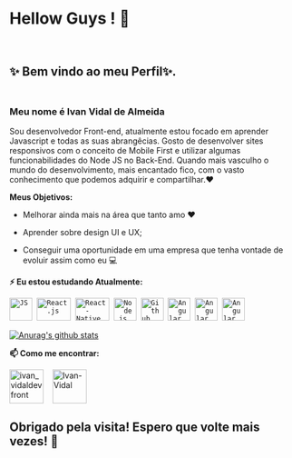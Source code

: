# Hellow Guys ! 👋 <br> <br>



## ✨ Bem vindo ao meu Perfil✨. <br> <br>


### Meu nome é Ivan Vidal de Almeida

Sou desenvolvedor Front-end, atualmente estou focado em aprender Javascript e todas as suas abrangêcias.
Gosto de desenvolver sites responsivos com o conceito de Mobile First e utilizar algumas funcionabilidades do Node JS no Back-End.
Quando mais vasculho o mundo do desenvolvimento, mais encantado fico, com o vasto conhecimento que podemos adquirir e compartilhar.❤️



**Meus Objetivos:**

* Melhorar ainda mais na área que tanto amo ❤️

* Aprender sobre design UI e UX; 

* Conseguir uma oportunidade em uma empresa que tenha vontade de evoluir assim como eu  💻


**⚡ Eu estou estudando Atualmente:** 
<p align="left">
  <code><img src="https://upload.wikimedia.org/wikipedia/commons/thumb/9/99/Unofficial_JavaScript_logo_2.svg/480px-Unofficial_JavaScript_logo_2.svg.png" alt="JS" width="40" height="40"/></code>&nbsp;
  <code><img src="https://user-images.githubusercontent.com/51785898/91357843-411b3900-e7c8-11ea-8161-3e8191a6cde2.png" alt="React.js" width="60" height="40" /></code>&nbsp;
  <code><img src="https://user-images.githubusercontent.com/51785898/91357845-424c6600-e7c8-11ea-9457-53c06cf3b6ed.png" alt="React-Native" width="60" height="40" /></code>&nbsp;
  <code><img src="https://user-images.githubusercontent.com/51785898/91357850-44162980-e7c8-11ea-966c-a7ebaba08ba3.png" alt="Node.js" width="40" height="40"/></code>&nbsp;
  <code><img src="https://rockcontent.com/wp-content/uploads/2020/03/github.jpg" alt="Github" width="40" height="40"/></code>&nbsp;
  <code><img src="https://img.icons8.com/color/48/000000/angularjs.png"alt="Angular" width="40" height="40"/></code>&nbsp; 
  <code><img src="https://miro.medium.com/max/816/1*mn6bOs7s6Qbao15PMNRyOA.png" alt="Angular" width="40" height="40"/></code>&nbsp;
  <code><img src="https://getbootstrap.com.br/docs/4.1/assets/brand/bootstrap-social.png" alt="Angular" width="40" height="40"/></code>&nbsp;
 
   </p>
   
[![Anurag's github stats](https://github-readme-stats.vercel.app/api?username=Ivan-Vidal&show_icons=true&theme=radical)](https://github.com/anuraghazra/github-readme-stats)


**📫 Como me encontrar:**
<p align="left">
<a href="https://www.instagram.com/ivan_vidal_devFront/" target="blank"><img align="center" src="https://encrypted-tbn0.gstatic.com/images?q=tbn:ANd9GcSvtCMlhalutjOCqgcGwZEDZYnVkJoa_DTGCg&usqp=CAU" alt="ivan_vidaldevfront" height="60" width="60" /></a> &nbsp;&nbsp;
<a href="https://www.linkedin.com/in/ivan-vidal-b7485a138/" target="blank"><img align="center" src="https://encrypted-tbn0.gstatic.com/images?q=tbn:ANd9GcSvFsa_XXdpvop2y0WJRC1JzERG-s52cKNyAA&usqp=CAU" alt="Ivan-Vidal" height="60" width="60" /></a> &nbsp;&nbsp;
</p>


## Obrigado pela visita! Espero que volte mais vezes!  🤗
